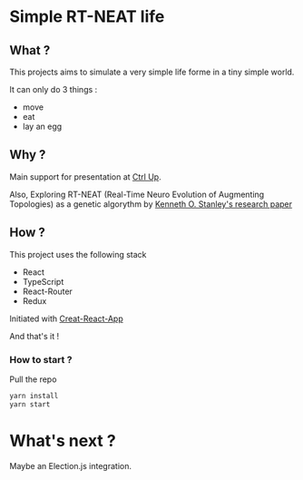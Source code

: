 # Simple RT-NEAT life

## What ?

This projects aims to simulate a very simple life forme in a tiny simple world.

It can only do 3 things :

- move
- eat
- lay an egg

## Why ?

Main support for presentation at [Ctrl Up](https://www.ctrlup.io/).

Also, Exploring RT-NEAT (Real-Time Neuro Evolution of Augmenting Topologies) as a genetic algorythm by [Kenneth O. Stanley's research paper](http://nn.cs.utexas.edu/?dsilva:aiide05)

## How ?

This project uses the following stack

- React
- TypeScript
- React-Router
- Redux

Initiated with [Creat-React-App](https://create-react-app.dev/docs/getting-started#selecting-a-template)

And that's it !

### How to start ?

Pull the repo

```bash
yarn install
yarn start
```

# What's next ?

Maybe an Election.js integration.
